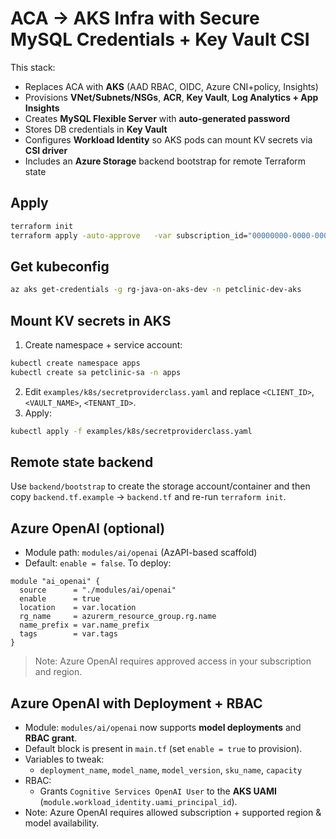 # ACA → AKS Infra with Secure MySQL Credentials + Key Vault CSI

This stack:
- Replaces ACA with **AKS** (AAD RBAC, OIDC, Azure CNI+policy, Insights)
- Provisions **VNet/Subnets/NSGs**, **ACR**, **Key Vault**, **Log Analytics + App Insights**
- Creates **MySQL Flexible Server** with **auto-generated password**
- Stores DB credentials in **Key Vault**
- Configures **Workload Identity** so AKS pods can mount KV secrets via **CSI driver**
- Includes an **Azure Storage** backend bootstrap for remote Terraform state

## Apply
```bash
terraform init
terraform apply -auto-approve   -var subscription_id="00000000-0000-0000-0000-000000000000"   -var tenant_id="00000000-0000-0000-0000-000000000000"   -var location="westeurope"   -var rg_name="rg-java-on-aks-dev"   -var name_prefix="petclinic-dev"
```

## Get kubeconfig
```bash
az aks get-credentials -g rg-java-on-aks-dev -n petclinic-dev-aks
```

## Mount KV secrets in AKS
1. Create namespace + service account:
```bash
kubectl create namespace apps
kubectl create sa petclinic-sa -n apps
```
2. Edit `examples/k8s/secretproviderclass.yaml` and replace `<CLIENT_ID>`, `<VAULT_NAME>`, `<TENANT_ID>`.
3. Apply:
```bash
kubectl apply -f examples/k8s/secretproviderclass.yaml
```

## Remote state backend
Use `backend/bootstrap` to create the storage account/container and then copy `backend.tf.example` → `backend.tf` and re-run `terraform init`.


## Azure OpenAI (optional)
- Module path: `modules/ai/openai` (AzAPI-based scaffold)
- Default: `enable = false`. To deploy:
```hcl
module "ai_openai" {
  source      = "./modules/ai/openai"
  enable      = true
  location    = var.location
  rg_name     = azurerm_resource_group.rg.name
  name_prefix = var.name_prefix
  tags        = var.tags
}
```
> Note: Azure OpenAI requires approved access in your subscription and region.


## Azure OpenAI with Deployment + RBAC
- Module: `modules/ai/openai` now supports **model deployments** and **RBAC grant**.
- Default block is present in `main.tf` (set `enable = true` to provision).
- Variables to tweak:
  - `deployment_name`, `model_name`, `model_version`, `sku_name`, `capacity`
- RBAC:
  - Grants `Cognitive Services OpenAI User` to the **AKS UAMI** (`module.workload_identity.uami_principal_id`).
- Note: Azure OpenAI requires allowed subscription + supported region & model availability.
